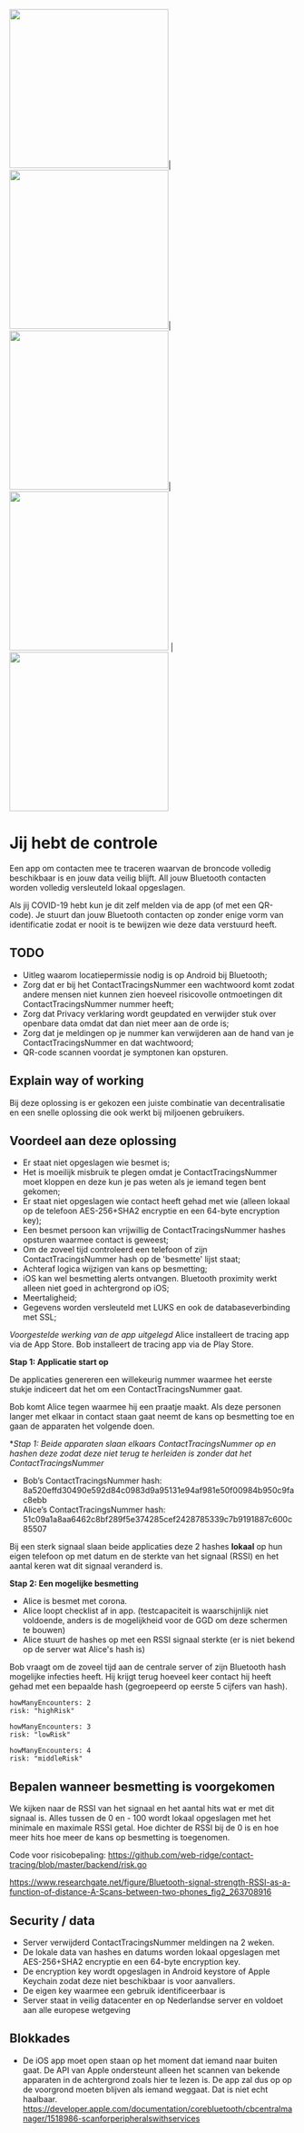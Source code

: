 <img src="https://user-images.githubusercontent.com/6492229/79509074-1ad7d680-803b-11ea-840f-3cc13a7e47e8.jpeg" width="280" />|
<img src="https://user-images.githubusercontent.com/6492229/79509077-1b706d00-803b-11ea-8a50-bbec74eb17de.jpeg" width="280" />|
<img src="https://user-images.githubusercontent.com/6492229/79509080-1c090380-803b-11ea-8f7d-daac75e02459.jpeg" width="280" />|
<img src="https://user-images.githubusercontent.com/6492229/79634325-0f36fd80-816a-11ea-9484-53ce98afbe1c.jpeg" width="280" />
|
<img src="https://user-images.githubusercontent.com/6492229/79634323-0e05d080-816a-11ea-8d88-97b870d25637.jpeg" width="280" />

# Jij hebt de controle
Een app om contacten mee te traceren waarvan de broncode volledig beschikbaar is en jouw data veilig blijft. All jouw Bluetooth contacten worden volledig versleuteld lokaal opgeslagen.   
   
Als jij COVID-19 hebt kun je dit zelf melden via de app (of met een QR-code). Je stuurt dan jouw Bluetooth contacten op zonder enige vorm van identificatie zodat er nooit is te bewijzen wie deze data verstuurd heeft.

## TODO

- Uitleg waarom locatiepermissie nodig is op Android bij Bluetooth;
- Zorg dat er bij het ContactTracingsNummer een wachtwoord komt zodat andere mensen niet kunnen zien hoeveel risicovolle ontmoetingen dit ContactTracingsNummer nummer heeft;
- Zorg dat Privacy verklaring wordt geupdated en verwijder stuk over openbare data omdat dat dan niet meer aan de orde is;
- Zorg dat je meldingen op je nummer kan verwijderen aan de hand van je ContactTracingsNummer en dat wachtwoord;
- QR-code scannen voordat je symptonen kan opsturen.

## Explain way of working

Bij deze oplossing is er gekozen een juiste combinatie van decentralisatie en een snelle oplossing die ook werkt bij miljoenen gebruikers. 

## Voordeel aan deze oplossing

- Er staat niet opgeslagen wie besmet is;
- Het is moeilijk misbruik te plegen omdat je ContactTracingsNummer moet kloppen en deze kun je pas weten als je iemand tegen bent gekomen;
- Er staat niet opgeslagen wie contact heeft gehad met wie (alleen lokaal op de telefoon AES-256+SHA2 encryptie en een 64-byte encryption key);
- Een besmet persoon kan vrijwillig de ContactTracingsNummer hashes opsturen waarmee contact is geweest;
- Om de zoveel tijd controleerd een telefoon of zijn ContactTracingsNummer hash op de 'besmette' lijst staat;
- Achteraf logica wijzigen van kans op besmetting;
- iOS kan wel besmetting alerts ontvangen. Bluetooth proximity werkt alleen niet goed in achtergrond op iOS;
- Meertaligheid;
- Gegevens worden versleuteld met LUKS en ook de databaseverbinding met SSL;

_Voorgestelde werking van de app uitgelegd_
Alice installeert de tracing app via de App Store.
Bob installeert de tracing app via de Play Store.

**Stap 1: Applicatie start op**

De applicaties genereren een willekeurig nummer waarmee het eerste stukje indiceert dat het om een ContactTracingsNummer gaat.

Bob komt Alice tegen waarmee hij een praatje maakt. Als deze personen langer met elkaar in contact staan gaat neemt de kans op besmetting toe en gaan de apparaten het volgende doen.

**Stap 1: Beide apparaten slaan elkaars ContactTracingsNummer op en hashen deze zodat deze niet terug te herleiden is zonder dat het ContactTracingsNummer*

- Bob’s ContactTracingsNummer hash: 8a520effd30490e592d84c0983d9a95131e94af981e50f00984b950c9fac8ebb
- Alice’s ContactTracingsNummer hash: 51c09a1a8aa6462c8bf289f5e374285cef2428785339c7b9191887c600c85507

Bij een sterk signaal slaan beide applicaties deze 2 hashes **lokaal** op hun eigen telefoon op met datum en de sterkte van het signaal (RSSI) en het aantal keren wat dit signaal veranderd is.

**Stap 2: Een mogelijke besmetting**

- Alice is besmet met corona.
- Alice loopt checklist af in app. (testcapaciteit is waarschijnlijk niet voldoende, anders is de mogelijkheid voor de GGD om deze schermen te bouwen)
- Alice stuurt de hashes op met een RSSI signaal sterkte (er is niet bekend op de server wat Alice's hash is)

Bob vraagt om de zoveel tijd aan de centrale server of zijn Bluetooth hash mogelijke infecties heeft.
Hij krijgt terug hoeveel keer contact hij heeft gehad met een bepaalde hash (gegroepeerd op eerste 5 cijfers van hash).

```
howManyEncounters: 2
risk: "highRisk"

howManyEncounters: 3
risk: "lowRisk"

howManyEncounters: 4
risk: "middleRisk"
```

## Bepalen wanneer besmetting is voorgekomen

We kijken naar de RSSI van het signaal en het aantal hits wat er met dit signaal is. Alles tussen de 0 en - 100 wordt lokaal opgeslagen met het minimale en maximale RSSI getal. Hoe dichter de RSSI bij de 0 is en hoe meer hits hoe meer de kans op besmetting is toegenomen.

Code voor risicobepaling: https://github.com/web-ridge/contact-tracing/blob/master/backend/risk.go

https://www.researchgate.net/figure/Bluetooth-signal-strength-RSSI-as-a-function-of-distance-A-Scans-between-two-phones_fig2_263708916

## Security / data

- Server verwijderd ContactTracingsNummer meldingen na 2 weken.
- De lokale data van hashes en datums worden lokaal opgeslagen met AES-256+SHA2 encryptie en een 64-byte encryption key.
- De encryption key wordt opgeslagen in Android keystore of Apple Keychain zodat deze niet beschikbaar is voor aanvallers.
- De eigen key waarmee een gebruik identificeerbaar is 
- Server staat in veilig datacenter en op Nederlandse server en voldoet aan alle europese wetgeving



## Blokkades

- De iOS app moet open staan op het moment dat iemand naar buiten gaat. De API van Apple ondersteunt alleen het scannen van bekende apparaten in de achtergrond zoals hier te lezen is. De app zal dus op op de voorgrond moeten blijven als iemand weggaat. Dat is niet echt haalbaar.
  https://developer.apple.com/documentation/corebluetooth/cbcentralmanager/1518986-scanforperipheralswithservices

